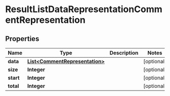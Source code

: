 # ResultListDataRepresentationCommentRepresentation

## Properties
Name | Type | Description | Notes
------------ | ------------- | ------------- | -------------
**data** | [**List&lt;CommentRepresentation&gt;**](CommentRepresentation.md) |  |  [optional]
**size** | **Integer** |  |  [optional]
**start** | **Integer** |  |  [optional]
**total** | **Integer** |  |  [optional]
